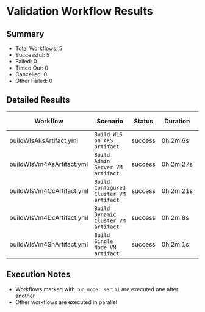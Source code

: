 # Validation Workflow Results

## Summary
- Total Workflows: 5
- Successful: 5
- Failed: 0
- Timed Out: 0
- Cancelled: 0
- Other Failed: 0

## Detailed Results

| Workflow | Scenario | Status | Duration | Run URL |
|----------|----------|---------|-----------|----------|
| buildWlsAksArtifact.yml | `Build WLS on AKS artifact` | success | 0h:2m:6s | [View Run](https://github.com/oracle/weblogic-azure/actions/runs/18895341898) |
| buildWlsVm4AsArtifact.yml | `Build Admin Server VM artifact` | success | 0h:2m:27s | [View Run](https://github.com/oracle/weblogic-azure/actions/runs/18895343495) |
| buildWlsVm4CcArtifact.yml | `Build Configured Cluster VM artifact` | success | 0h:2m:21s | [View Run](https://github.com/oracle/weblogic-azure/actions/runs/18895345115) |
| buildWlsVm4DcArtifact.yml | `Build Dynamic Cluster VM artifact` | success | 0h:2m:8s | [View Run](https://github.com/oracle/weblogic-azure/actions/runs/18895346692) |
| buildWlsVm4SnArtifact.yml | `Build Single Node VM artifact` | success | 0h:2m:1s | [View Run](https://github.com/oracle/weblogic-azure/actions/runs/18895348498) |


## Execution Notes
- Workflows marked with `run_mode: serial` are executed one after another
- Other workflows are executed in parallel
